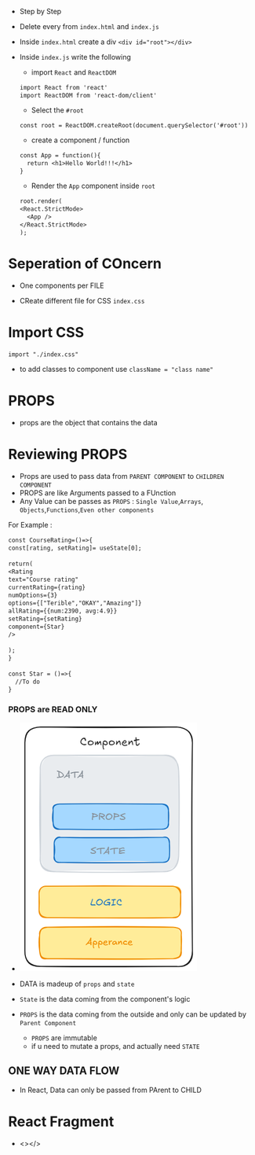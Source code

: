 - Step by Step

- Delete every from `index.html` and `index.js`
- Inside `index.html` create a div `<div id="root"></div>`
- Inside `index.js` write the following

  - import `React` and `ReactDOM`

  ```
  import React from 'react'
  import ReactDOM from 'react-dom/client'

  ```

  - Select the `#root`

  ```
  const root = ReactDOM.createRoot(document.querySelector('#root'))
  ```

  - create a component / function

  ```
  const App = function(){
    return <h1>Hello World!!!</h1>
  }

  ```

  - Render the `App` component inside `root`

  ```
  root.render(
  <React.StrictMode>
    <App />
  </React.StrictMode>
  );
  ```

# Seperation of COncern

- One components per FILE

- CReate different file for CSS `index.css`

# Import CSS

```
import "./index.css"
```

- to add classes to component use `className = "class name"`

# PROPS

- props are the object that contains the data

# Reviewing PROPS

- Props are used to pass data from `PARENT COMPONENT` to `CHILDREN COMPONENT`
- PROPS are like Arguments passed to a FUnction
- Any Value can be passes as `PROPS` : `Single Value`,`Arrays`, `Objects`,`Functions`,`Even other components`

For Example :

```JS
const CourseRating=()=>{
const[rating, setRating]= useState[0];

return(
<Rating
text="Course rating"
currentRating={rating}
numOptions={3}
options={["Terible","OKAY","Amazing"]}
allRating={{num:2390, avg:4.9}}
setRating={setRating}
component={Star}
/>

);
}

const Star = ()=>{
  //To do
}
```

### PROPS are READ ONLY

- <img src="./PROPS.png" alt="PROPS">
- DATA is madeup of `props` and `state`

- `State` is the data coming from the component's logic
- `PROPS` is the data coming from the outside and only can be updated by `Parent Component`
  - `PROPS` are immutable
  - if u need to mutate a props, and actually need `STATE`

## ONE WAY DATA FLOW

- In React, Data can only be passed from PArent to CHILD

# React Fragment

- <></>
